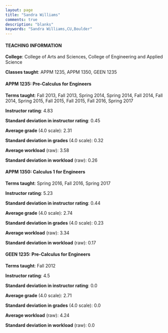 ```yaml
---
layout: page
title: "Sandra Williams" 
comments: true
description: "blanks"
keywords: "Sandra Williams,CU,Boulder"
---
```

<head>
<script src="https://ajax.googleapis.com/ajax/libs/jquery/2.1.3/jquery.min.js"></script>
<script src="https://dl.dropboxusercontent.com/s/pc42nxpaw1ea4o9/highcharts.js?dl=0"></script>
<!-- <script src="../assets/js/highcharts.js"></script> -->
<style type="text/css">@font-face {
	font-family: "Bebas Neue";
	src: url(https://www.filehosting.org/file/details/544349/BebasNeue Regular.otf) format("opentype");
	}
	h1.Bebas { 
		font-family: "Bebas Neue", Verdana, Tahoma;
	}
</style>
</head>
	   
#### TEACHING INFORMATION

**College**: College of Arts and Sciences, College of Engineering and Applied Science

**Classes taught**: APPM 1235, APPM 1350, GEEN 1235

#### APPM 1235: Pre-Calculus for Engineers

**Terms taught**: Fall 2013, Fall 2013, Spring 2014, Spring 2014, Fall 2014, Fall 2014, Spring 2015, Fall 2015, Fall 2015, Fall 2016, Spring 2017

**Instructor rating**: 4.83

**Standard deviation in instructor rating**: 0.45

**Average grade** (4.0 scale): 2.31

**Standard deviation in grades** (4.0 scale): 0.32

**Average workload** (raw): 3.58

**Standard deviation in workload** (raw): 0.26

#### APPM 1350: Calculus 1 for Engineers

**Terms taught**: Spring 2016, Fall 2016, Spring 2017

**Instructor rating**: 5.23

**Standard deviation in instructor rating**: 0.44

**Average grade** (4.0 scale): 2.74

**Standard deviation in grades** (4.0 scale): 0.23

**Average workload** (raw): 3.34

**Standard deviation in workload** (raw): 0.17

#### GEEN 1235: Pre-Calculus for Engineers

**Terms taught**: Fall 2012

**Instructor rating**: 4.5

**Standard deviation in instructor rating**: 0.0

**Average grade** (4.0 scale): 2.71

**Standard deviation in grades** (4.0 scale): 0.0

**Average workload** (raw): 4.24

**Standard deviation in workload** (raw): 0.0

